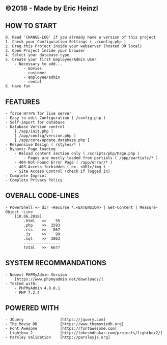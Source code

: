 ## ©2018 - Made by Eric Heinzl


## HOW TO START ##
    0. Read 'CHANGE-LOG' if you already have a version of this project
    1. Check your Configuration Settings ( ./config.php )
    2. Drag this Project inside your webserver (hosted OR local)
	3. Open Project inside your browser
	4. Select your database-type
	5. Create your first Employee/Admin User
		- Necessary to add...
			- movies
			- customer
			- employee/admin
			- rental
	6. Have fun


## FEATURES ##
    - force HTTPS for live server
    - Easy to edit Configuration ( /config.php )
	- Self-import for database
    - Database Version control
        [ /app/init.php ]
        [ /app/config/version.php ]
        [ /app/core/update.database.php ]
	- Responsive Design ( /styles/* )
	- Dynamic Page loading
		- Reload content section only ( /scripts/php/Page.php )
			- Pages are mostly loaded from partials ( /app/partials/* )
		- 404-Not-Found Error Page ( /app/error/* )
		- 403-Access-forbidden ( ex. <URl>/img )
		- Site Access Control (check if logged in)
    - Complete Imprint
    - Complete Privacy Policy


## OVERALL CODE-LINES ##
    - PowerShell => dir -Recurse *.<EXTENSION> | Get-Content | Measure-Object -Line
        [10.06.2018]
            .html   >>    55
            .php    >>  2593
            .css    >>   867
            .js     >>    99
            .sql    >>  3063
            ----------------
            Total   >>  6677


## SYSTEM RECOMMANDATIONS ##
	- Newest PHPMyAdmin Version
        [https://www.phpmyadmin.net/downloads/]
    - Tested with:
    	- PHPMyAdmin 4.8.0.1
		- PHP 7.2.4


## POWERED WITH ##
    - JQuery                [https://jquery.com]
    - The Movie DB          [https://www.themoviedb.org]
    - Font Awesome          [https://fontawesome.com]
    - Lightbox 2            [http://lokeshdhakar.com/projects/lightbox2/]
    - Parsley Validation    [http://parsleyjs.org]
